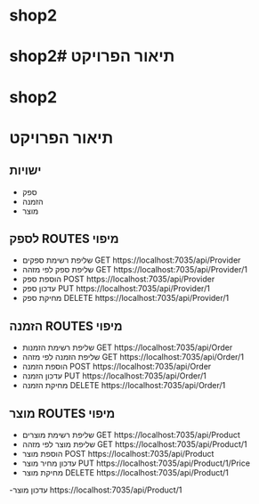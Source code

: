 # shop2
# shop2# תיאור הפרויקט
# shop2
# תיאור הפרויקט
## ישויות
- ספק
- הזמנה
- מוצר
## לספק ROUTES  מיפוי
 - שליפת רשימת ספקים 
GET https://localhost:7035/api/Provider
- שליפת ספק לפי מזהה
 GET https://localhost:7035/api/Provider/1
- הוספת ספק
POST  https://localhost:7035/api/Provider
- עדכון ספק
PUT https://localhost:7035/api/Provider/1
- מחיקת ספק
DELETE https://localhost:7035/api/Provider/1
##  הזמנה ROUTES  מיפוי
 - שליפת רשימת הזמנות
GET https://localhost:7035/api/Order
- שליפת הזמנה לפי מזהה
 GET   https://localhost:7035/api/Order/1
- הוספת הזמנה
POST  https://localhost:7035/api/Order
- עדכון הזמנה
PUT  https://localhost:7035/api/Order/1
- מחיקת הזמנה
DELETE   https://localhost:7035/api/Order/1
##   מוצר ROUTES  מיפוי
 - שליפת רשימת מוצרים
GET https://localhost:7035/api/Product
- שליפת מוצר  לפי מזהה
 GET   https://localhost:7035/api/Product/1
- הוספת מוצר
POST  https://localhost:7035/api/Product
- עדכון מחיר מוצר
PUT https://localhost:7035/api/Product/1/Price
- מחיקת מוצר
DELETE   https://localhost:7035/api/Product/1

-עדכון מוצר
https://localhost:7035/api/Product/1
